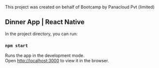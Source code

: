 This project was created on behalf of Bootcamp by Panacloud Pvt (limited)

## Dinner App | React Native

In the project directory, you can run:

### `npm start`

Runs the app in the development mode.<br />
Open [http://localhost:3000](http://localhost:3000) to view it in the browser.
